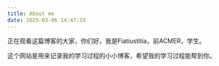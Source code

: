 ```yaml
---
title: About me
date: 2025-03-06 14:47:19
---
```


正在观看这篇博客的大家，你们好，我是Fiatiustitia，前ACMER，学生。

这个网站是用来记录我的学习过程的小小博客，希望我的学习过程能帮到你。
